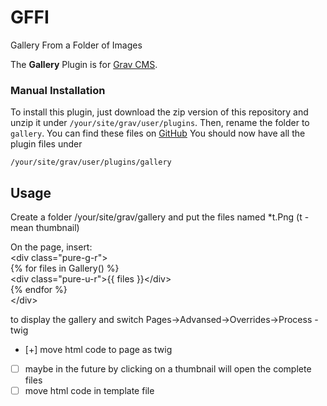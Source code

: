 # GFFI
Gallery From a Folder of Images

The **Gallery** Plugin is for [Grav CMS](http://github.com/getgrav/grav).


### Manual Installation

To install this plugin, just download the zip version of this repository and unzip it under `/your/site/grav/user/plugins`. Then, rename the folder to `gallery`. You can find these files on [GitHub](https://github.com/Stepanov-Sergey/GFFI/) 
You should now have all the plugin files under

    /your/site/grav/user/plugins/gallery
	
## Usage

Сreate a folder /your/site/grav/gallery
and put the files named *t.Png (t - mean thumbnail)

On the page, insert:</br>
\<div class="pure-g-r"></br>
	{% for files in Gallery() %}</br>
		\<div class="pure-u-r">{{ files }}\</div></br>
	{% endfor %}</br>
\</div></br>

to display the gallery 
and switch Pages->Advansed->Overrides->Process - twig

- [+] move html code to page as twig
- [ ] maybe in the future by clicking on a thumbnail will open the complete files
- [ ] move html code in template file
